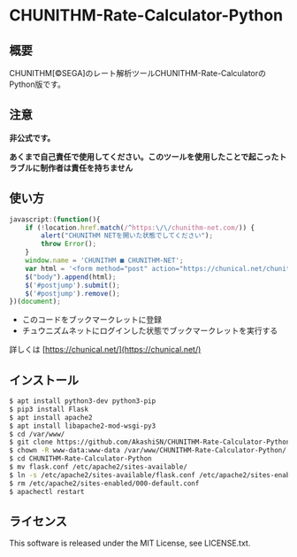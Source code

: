 # CHUNITHM-Rate-Calculator-Python

## 概要
CHUNITHM[©SEGA]のレート解析ツールCHUNITHM-Rate-CalculatorのPython版です。

## 注意
**非公式です。**

**あくまで自己責任で使用してください。このツールを使用したことで起こったトラブルに制作者は責任を持ちません**


## 使い方

```javascript
javascript:(function(){
    if (!location.href.match(/^https:\/\/chunithm-net.com/)) {
        alert("CHUNITHM NETを開いた状態でしてください");
        throw Error();
    }
    window.name = 'CHUNITHM ■ CHUNITHM-NET';
    var html = '<form method="post" action="https://chunical.net/chunithm.api" id="postjump" target=_brunk style="display: none;"><input type="hidden" name="userid" value="' + document.cookie + '" ></form>';
    $("body").append(html);
    $('#postjump').submit();
    $('#postjump').remove();
})(document);
```

- このコードをブックマークレットに登録
- チュウニズムネットにログインした状態でブックマークレットを実行する

詳しくは [https://chunical.net/](https://chunical.net/)


## インストール

```bash
$ apt install python3-dev python3-pip
$ pip3 install Flask
$ apt install apache2
$ apt install libapache2-mod-wsgi-py3
$ cd /var/www/
$ git clone https://github.com/AkashiSN/CHUNITHM-Rate-Calculator-Python.git
$ chown -R www-data:www-data /var/www/CHUNITHM-Rate-Calculator-Python/
$ cd CHUNITHM-Rate-Calculator-Python
$ mv flask.conf /etc/apache2/sites-available/
$ ln -s /etc/apache2/sites-available/flask.conf /etc/apache2/sites-enabled/flask.conf
$ rm /etc/apache2/sites-enabled/000-default.conf 
$ apachectl restart
```

## ライセンス
This software is released under the MIT License, see LICENSE.txt.
